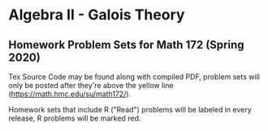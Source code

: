 # Algebra II - Galois Theory

## Homework Problem Sets for Math 172 (Spring 2020)


Tex Source Code may be found along with compiled PDF, problem sets will only be posted after they're above the yellow line (https://math.hmc.edu/su/math172/). 

Homework sets that include R ("Read") problems will be labeled in every release, R problems will be marked red.
